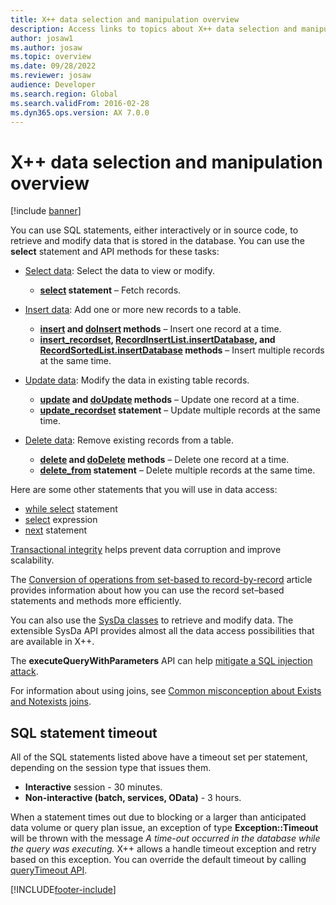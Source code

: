 ```yaml
---
title: X++ data selection and manipulation overview
description: Access links to topics about X++ data selection and manipulation, including information about SQL statement timeouts.
author: josaw1
ms.author: josaw
ms.topic: overview
ms.date: 09/28/2022
ms.reviewer: josaw
audience: Developer
ms.search.region: Global
ms.search.validFrom: 2016-02-28
ms.dyn365.ops.version: AX 7.0.0
---
```


# X++ data selection and manipulation overview

[!include [banner](../../includes/banner.md)]

You can use SQL statements, either interactively or in source code, to retrieve and modify data that is stored in the database. You can use the **select** statement and API methods for these tasks:

- [Select data](xpp-select.md): Select the data to view or modify.

    - **[select](xpp-select-statement.md) statement** – Fetch records.

- [Insert data](xpp-insert.md): Add one or more new records to a table.

    - **[insert](xpp-insert.md#insert-method) and [doInsert](xpp-insert.md#do-insert-method) methods** – Insert one record at a time.
    - **[insert\_recordset](xpp-insert.md#insert-recordset-statement), [RecordInsertList.insertDatabase](/dotnet/api/dynamics.ax.application#method-insertdatabase), and [RecordSortedList.insertDatabase](/dotnet/api/dynamics.ax.application#method-insertdatabase) methods** – Insert multiple records at the same time.

- [Update data](xpp-update.md): Modify the data in existing table records.

    - **[update](xpp-update.md#update-method) and [doUpdate](xpp-update.md#do-update-method) methods** – Update one record at a time.
    - **[update\_recordset](xpp-update.md#update-recordset-statement) statement** – Update multiple records at the same time.

- [Delete data](xpp-delete.md): Remove existing records from a table.

    - **[delete](xpp-delete.md#delete-method) and [doDelete](xpp-delete.md#do-delete-method) methods** – Delete one record at a time.
    - **[delete\_from](xpp-delete.md#delete-from-statement) statement** – Delete multiple records at the same time.

Here are some other statements that you will use in data access:

- [while select](xpp-while-select.md) statement
- [select](xpp-select-expression.md) expression
- [next](xpp-select.md) statement

[Transactional integrity](xpp-transaction.md) helps prevent data corruption and improve scalability.

The [Conversion of operations from set-based to record-by-record](xpp-data-perf.md) article provides information about how you can use the record set–based statements and methods more efficiently.

You can also use the [SysDa classes](../sysda.md) to retrieve and modify data. The extensible SysDa API provides almost all the data access possibilities that are available in X++.

The **executeQueryWithParameters** API can help [mitigate a SQL injection attack](../query-with-parameters.md).

For information about using joins, see [Common misconception about Exists and Notexists joins](https://community.dynamics.com/365/financeandoperations/b/peter-s-x-developer-blog/posts/common-misconception-about-exists-and-notexists-joins).

## SQL statement timeout

All of the SQL statements listed above have a timeout set per statement, depending on the session type that issues them.  

- **Interactive** session - 30 minutes.
- **Non-interactive (batch, services, OData)** - 3 hours. 

When a statement times out due to blocking or a larger than anticipated data volume or query plan issue, an exception of type **Exception::Timeout** will be thrown with the message *A time-out occurred in the database while the query was executing.* X++ allows a handle timeout exception and retry based on this exception. You can override the default timeout by calling [queryTimeout API](/dotnet/api/microsoft.dynamics.ax.xpp.common.querytimeout).

[!INCLUDE[footer-include](../../../../includes/footer-banner.md)]
